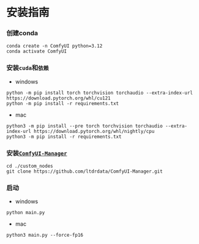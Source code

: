 # 安装指南

### 创建conda

```
conda create -n ComfyUI python=3.12
conda activate ComfyUI
```

### 安装`cuda`和`依赖`

- windows

```
python -m pip install torch torchvision torchaudio --extra-index-url https://download.pytorch.org/whl/cu121 
python -m pip install -r requirements.txt
```

- mac

```
python3 -m pip install --pre torch torchvision torchaudio --extra-index-url https://download.pytorch.org/whl/nightly/cpu
python3 -m pip install -r requirements.txt
```

### 安装[`ComfyUI-Manager`](https://github.com/ltdrdata/ComfyUI-Manager)

```
cd ./custom_nodes
git clone https://github.com/ltdrdata/ComfyUI-Manager.git
```

### 启动

- windows 

```
python main.py
```

- mac

```
python3 main.py --force-fp16
```